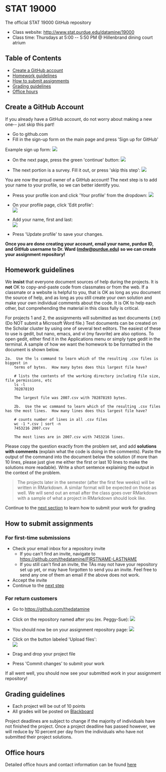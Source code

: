 # STAT 19000
The official STAT 19000 GitHub repository

- Class website: http://www.stat.purdue.edu/datamine/19000
- Class time: Thursdays at 5:00 -- 5:50 PM @ Hillenbrand dining court atrium

## Table of Contents

- [Create a GitHub account](#create-a-github-account)
- [Homework guidelines](#homework-guidelines)
- [How to submit assignments](#how-to-submit-assignments)
- [Grading guidelines](#grading-guidelines)
- [Office hours](#office-hours)

## Create a GitHub Account
If you already have a GitHub account, do not worry about making a new one-- just skip this part!

- Go to github.com
- Fill in the sign-up form on the main page and press 'Sign up for GitHub'

Example sign up form:
![](images/readme/signup_1.png)

- On the next page, press the green 'continue' button:
![](images/readme/signup_2.png)

- The next portion is a survey. Fill it out, or press 'skip this step':
![](images/readme/signup_3.png)


You are now the proud owner of a GitHub account! The next step is to add your name to your profile, so we can better identify you.

- Press your profile icon and click 'Your profile' from the dropdown:
![](images/readme/add_name_1.png)

- On your profile page, click 'Edit profile':  
![](images/readme/add_name_2.png)

- Add your name, first and last:  
![](images/readme/add_name_3.png)

- Press 'Update profile' to save your changes.

**Once you are done creating your account, email your name, purdue ID, and GitHub username to Dr. Ward (mdw@purdue.edu) so we can create your assignment repository!**


## Homework guidelines

We **insist** that everyone document sources of help during the projects. It is **not** OK to copy-and-paste code from classmates or from the web. If a classmate or a website is helpful to you, that is OK as long as you document the source of help, and as long as you still create your own solution and make your own individual comments about the code. It is OK to help each other, but comprehending the material in this class fully is critical.

For projects 1 and 2, the assignments will submitted as text documents (.txt) (Do NOT submit a Microsoft Word file.) Text documents can be created on the Scholar cluster by using one of several text editors. The easiest of these to use is gedit, but nano, emacs, and vi (my favorite) are also options. To open gedit, either find it in the Applications menu or simply type gedit in the terminal.
A sample of how we want the homework to be formatted in the document is shown below.
```
2a.  Use the ls command to learn which of the resulting .csv files is biggest in
	terms of bytes.  How many bytes does this largest file have?

	# lists the contents of the working directory including file size, file permissions, etc
	ls -l
	702878193

	The largest file was 2007.csv with 702878193 bytes.

	2b.  Use the wc command to learn which of the resulting .csv files has the most lines.  How many lines does this largest file have?

	# counts number of lines in all .csv files
	wc -1 *.csv | sort -n
	7453216 2007.csv

	The most lines are in 2007.csv with 7453216 lines.
```

Please copy the question exactly from the problem set, and add **solutions with comments** (explain what the code is doing in the comments). Paste the output of the command into the document below the solution (if more than 10 lines, please just give me either the first or last 10 lines to make the solutions more readable). Write a short sentence explaining the output in the context of the problem.

> The projects later in the semester (after the first few weeks) will be written in RMarkdown. A similar format will be expected on those as well. We will send out an email after the class goes over RMarkdown with a sample of what a project in RMarkdown should look like. 

Continue to the [next section](#how-to-submit-assignments) to learn how to submit your work for grading

## How to submit assignments

### For first-time submissions
- Check your email inbox for a repository invite
    - If you can't find an invite, navigate to https://github.com/thedatamine/FIRSTNAME-LASTNAME
    - If you still can't find an invite, the TAs may not have your repository set up yet, or may have forgotten to send you an invite. Feel free to send any one of them an email if the above does not work.
- Accept the invite
- Continue to the [next step](#for-return-customers)

### For return customers
- Go to https://github.com/thedatamine
- Click on the repository named after you (ex. Peggy-Sue):
![](images/readme/submit_1.png)
- You should now be on your assignment repository page:
![](images/readme/submit_2.png)
- Click on the button labeled 'Upload files':  
![](images/readme/upload_button.png)

- Drag and drop your project file
- Press 'Commit changes' to submit your work

If all went well, you should now see your submitted work in your assignment repository!

## Grading guidelines

- Each project will be out of 10 points
- All grades will be posted on [Blackboard](https://mycourses.purdue.edu/)

Project deadlines are subject to change if the majority of individuals have not finished the project. Once a project deadline has passed however, we will reduce by 10 percent per day from the individuals who have not submitted their project solutions. 

## Office hours
Detailed office hours and contact information can be found [here](http://www.stat.purdue.edu/datamine/19000/)
